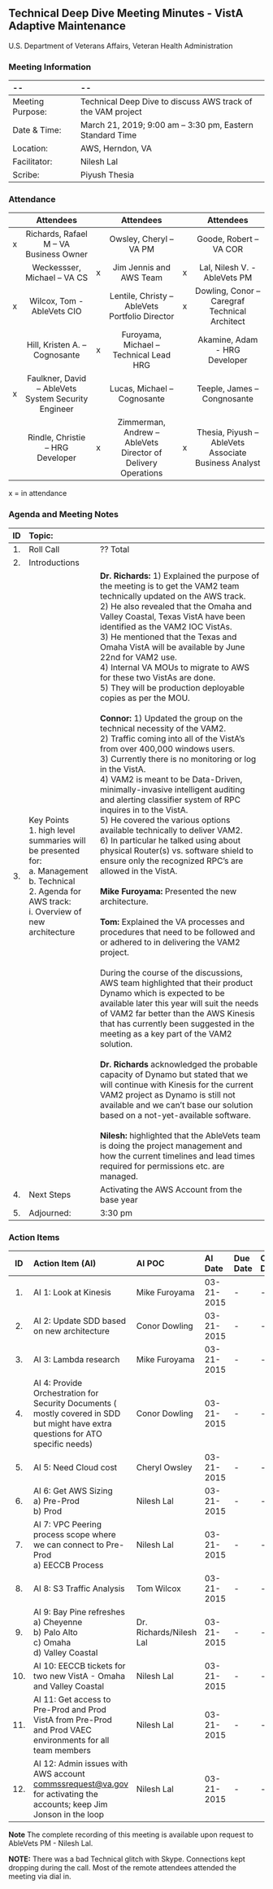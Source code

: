 ## Technical Deep Dive Meeting Minutes  - VistA Adaptive Maintenance
U.S. Department of Veterans Affairs, Veteran Health Administration


### Meeting Information
| -- | -- |
|:---|:---|
| Meeting Purpose: | Technical Deep Dive to discuss AWS track of the VAM project  |
| Date & Time: | March 21, 2019; 9:00 am – 3:30 pm, Eastern Standard Time |
| Location:	| AWS, Herndon, VA | 
| Facilitator:	| Nilesh Lal |
| Scribe: |	Piyush Thesia |


### Attendance
|  | Attendees |  | Attendees	|  | Attendees |
|:---:|:---:|:---:|:---:|:---:|:---:|
| x | Richards, Rafael M – VA Business Owner |  | Owsley, Cheryl – VA PM |  | Goode, Robert – VA COR  |
|  | Weckessser, Michael – VA CS | x | Jim Jennis and AWS Team | x | Lal, Nilesh V. - AbleVets PM |
| x | Wilcox, Tom - AbleVets CIO |  | Lentile, Christy – AbleVets Portfolio Director | x | Dowling, Conor – Caregraf Technical Architect | 
|  | Hill, Kristen A. – Cognosante | x | Furoyama, Michael – Technical Lead HRG |  | Akamine, Adam - HRG Developer |
| x | Faulkner, David – AbleVets System Security Engineer |  | Lucas, Michael – Cognosante  |  | Teeple, James – Congnosante |
|  | Rindle, Christie – HRG Developer | x |  Zimmerman, Andrew – AbleVets Director of Delivery Operations  | x | Thesia, Piyush – AbleVets Associate Business Analyst |

x = in attendance


### Agenda and Meeting Notes
| ID | Topic: |  |
|:---:|:---|:---|
| 1. | Roll Call | ?? Total |
| 2. | Introductions |  | 
| 3. | Key Points </br> 1.	high level summaries will be presented for: </br> a.	Management </br> b.	Technical </br> 2.	Agenda for AWS track: </br> i.	Overview of new architecture | **Dr. Richards:** 1) Explained the purpose of the meeting is to get the VAM2 team technically updated on the AWS track. </br> 2) He also revealed that the Omaha and Valley Coastal, Texas VistA have been identified as the VAM2 IOC VistAs. </br> 3) He mentioned that the Texas and Omaha VistA will be available by June 22nd for VAM2 use. </br> 4) Internal VA MOUs to migrate to AWS for these two VistAs are done. </br> 5) They will be production deployable copies as per the MOU. </br> </br> **Connor:** 1) Updated the group on the technical necessity of the VAM2. </br> 2) Traffic coming into all of the VistA’s from over 400,000 windows users.  </br> 3) Currently there is no monitoring or log in the VistA. </br> 4) VAM2 is meant to be Data-Driven, minimally-invasive intelligent auditing and alerting classifier system of RPC inquires in to the VistA. </br> 5) He covered the various options available technically to deliver VAM2. </br> 6) In particular he talked using about physical Router(s) vs. software shield to ensure only the recognized RPC’s are allowed in the VistA. </br> </br> **Mike Furoyama:** Presented the new architecture. </br> </br> **Tom:** Explained the VA processes and procedures that need to be followed and or adhered to in delivering the VAM2 project. </br> </br> During the course of the discussions, AWS team highlighted that their product Dynamo which is expected to be available later this year will suit the needs of VAM2 far better than the AWS Kinesis that has currently been suggested in the meeting  as a key part of the VAM2 solution.</br>  </br> **Dr. Richards** acknowledged the probable capacity of Dynamo but stated that we will continue with Kinesis for the current VAM2 project as Dynamo is still not available and we can’t base our solution based on a not-yet-available software. </br> </br> **Nilesh:** highlighted that the AbleVets team is doing the project management and how the current timelines and lead times required for permissions etc. are managed. |
| 4. |	Next Steps | Activating the AWS Account from the base year |
| 5. | Adjourned: | 3:30 pm |



### Action Items
| ID | Action Item (AI) | AI POC | AI Date | Due Date | Completed Date | Comments |
|:---:|:---|:---|:---|:---|:---|:---:|
| 1. | AI 1:  Look at Kinesis | Mike Furoyama | 03-21-2015 | - | - | - |
| 2. | AI 2:  Update SDD based on new architecture | Conor Dowling | 03-21-2015 | - | - | - |
| 3. | AI 3:  Lambda research | Mike Furoyama | 03-21-2015 | - | - | - |
| 4. | AI 4:  Provide Orchestration  for Security Documents ( mostly covered in SDD but might have extra questions for ATO specific needs) | Conor Dowling | 03-21-2015 | - | - | - |
| 5. | AI 5:  Need Cloud cost  | Cheryl Owsley | 03-21-2015 | - | - | - |
| 6. | AI 6:  Get AWS Sizing </br> a) Pre-Prod </br> b) Prod | Nilesh Lal | 03-21-2015 | - | - | - |
| 7. | AI 7:  VPC Peering process scope where we can connect to Pre-Prod </br> a) EECCB Process | Nilesh Lal | 03-21-2015 | - | - | - |
| 8. | AI 8:  S3 Traffic Analysis | Tom Wilcox | 03-21-2015 | - | - | - |
| 9. | AI 9:  Bay Pine refreshes </br> a) Cheyenne </br> b) Palo Alto </br> c) Omaha </br> d) Valley Coastal | Dr. Richards/Nilesh Lal | 03-21-2015 | - | - | - |
| 10. | AI 10:  EECCB tickets for two new VistA - Omaha and Valley Coastal | Nilesh Lal | 03-21-2015 | - | - | - |
| 11. | AI 11:  Get access to Pre-Prod and Prod VistA from Pre-Prod and Prod VAEC environments for all team members | Nilesh Lal | 03-21-2015 | - | - | - |
| 12. | AI 12:  Admin issues with AWS account commssrequest@va.gov for activating the accounts; keep Jim Jonson in the loop | Nilesh Lal | 03-21-2015 | - | - | - |
			

**Note** The complete recording of this meeting is available upon request to AbleVets PM - Nilesh Lal.

**NOTE:** There was a bad Technical glitch with Skype. Connections kept dropping during the call.  Most of the remote attendees attended the meeting via dial in.




